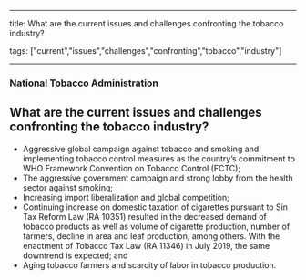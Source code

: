 
---

title: What are the current issues and challenges confronting the tobacco industry?

tags: ["current","issues","challenges","confronting","tobacco","industry"]

---

### National Tobacco Administration

## What are the current issues and challenges confronting the tobacco industry?


 - Aggressive global campaign against tobacco and smoking and implementing tobacco control measures as the country’s commitment to WHO Framework Convention on Tobacco Control (FCTC);
 - The aggressive government campaign and strong lobby from the health sector against smoking;
 - Increasing import liberalization and global competition;
 - Continuing increase on domestic taxation of cigarettes pursuant to Sin Tax Reform Law (RA 10351) resulted in the decreased demand of tobacco products as well as volume of cigarette production, number of farmers, decline in area and leaf production, among others.  With the enactment of  Tobacco Tax Law (RA 11346) in July 2019, the same downtrend is expected; and
 - Aging tobacco farmers and scarcity of labor in tobacco production.
